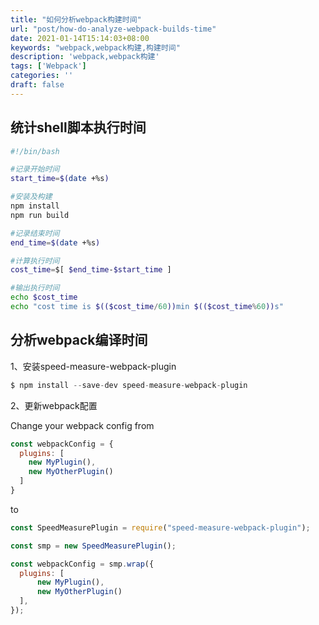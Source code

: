 ```yaml
---
title: "如何分析webpack构建时间"
url: "post/how-do-analyze-webpack-builds-time"
date: 2021-01-14T15:14:03+08:00
keywords: "webpack,webpack构建,构建时间"
description: 'webpack,webpack构建'
tags: ['Webpack']
categories: ''
draft: false
---
```


## 统计shell脚本执行时间

```Bash
#!/bin/bash

#记录开始时间
start_time=$(date +%s)

#安装及构建
npm install
npm run build

#记录结束时间
end_time=$(date +%s)

#计算执行时间
cost_time=$[ $end_time-$start_time ]

#输出执行时间
echo $cost_time
echo "cost time is $(($cost_time/60))min $(($cost_time%60))s"
```

## 分析webpack编译时间

1、安装speed-measure-webpack-plugin

```JavaScript
$ npm install --save-dev speed-measure-webpack-plugin
```

2、更新webpack配置

Change your webpack config from
```JavaScript
const webpackConfig = {
  plugins: [
    new MyPlugin(),
    new MyOtherPlugin()
  ]
}
```

to
```JavaScript
const SpeedMeasurePlugin = require("speed-measure-webpack-plugin");

const smp = new SpeedMeasurePlugin();

const webpackConfig = smp.wrap({
  plugins: [
	  new MyPlugin(), 
	  new MyOtherPlugin()
  ],
});
```